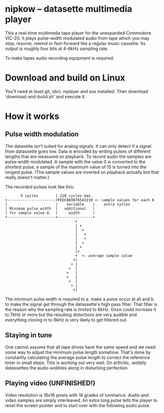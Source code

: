 # nipkow – datasette multimedia player

This a real–time multimedia tape player for the unexpanded Commodore
VIC-20.  It plays pulse–width modulated audio from tape which you may
stop, resume, rewind or fast-forward like a regular music cassette.
Its output is roughly four bits at 4-6kHz sampling rate.

To make tapes audio recording equipment is required.


# Download and build on Linux

You'll need at least git, sbcl, mplayer and sox installed.  Then download
'download-and-build.sh' and execute it.


# How it works

## Pulse width modulation

The datasette isn't suited for analog signals.  It can only detect if a
signal from datassette goes low.  Data is encoded by writing pulses of
different lengths that are measured on playback.  To record audio the
samples are pulse–width modulated. A sample with the value 0 is converted
to the shortest pulse, a sample of the maximum value of 15 is turned into
the longest pulse.  (The sample values are inverted on playback actually
but that really doesn't matter.)

The recorded pulses look like this:

           X cycles        | 128 cycles max.
    +----------------------+FEDCBA9876543210 <- sample values for each 8
    |                      |    variable    |    extra cycles
    | Minimum pulse width  |   additional   |
    | for sample value 0.  |     width      |
    +----------------------+----------------+
                                    +       
                                    | +     
                                    |  +    
                                    |   +   
                                    |   +   
                                    |  +    
                                    | +     
                                    |+      
                                    +  <- average sample value
                                   +|
                                  + |
                                 +  |
                                +   |
                                +   |
                                 +  |
                                  + |
                                   +|       

The minimum pulse width is required to a. make a pulse occur at all and b.
to make the signal get through the datassette's high pass filter.  That
filter is the reason why the sampling rate is limited to 6kHz.  Once could
increase it to 7kHz or more but the resulting distortions are very audible
and everything closing in to 8kHz is very likely to get filtered out.

## Staying in tune

One cannot assume that all tape drives have the same speed and we need some
way to adjust the minimum pulse length somehow. That's done by constantly
calculating the average pulse length to correct the reference timer in
small steps.  This is working out very well.  On arthritic, wobbly
datassettes the audio wobbles along in disturbing perfection.

## Playing video (UNFINISHED!)

Video resolution is 16x16 pixels with 16 grades of luminance.  Audio and
video samples are simply interleaved.  An extra long pulse tells the player
to reset the screen pointer and to start over with the following audio pulse.
